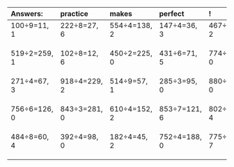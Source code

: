 | Answers: | practice | makes | perfect | ! |
| :--- | :--- | :--- | :--- | :--- |
| 100÷9=11, 1 | 222÷8=27, 6 | 554÷4=138, 2 | 147÷4=36, 3 | 467÷5=93, 2 | 
|   |   |   |   |   | 
|   |   |   |   |   | 
|   |   |   |   |   | 
| 519÷2=259, 1 | 102÷8=12, 6 | 450÷2=225, 0 | 431÷6=71, 5 | 774÷6=129, 0 | 
|   |   |   |   |   | 
|   |   |   |   |   | 
|   |   |   |   |   | 
| 271÷4=67, 3 | 918÷4=229, 2 | 514÷9=57, 1 | 285÷3=95, 0 | 880÷8=110, 0 | 
|   |   |   |   |   | 
|   |   |   |   |   | 
|   |   |   |   |   | 
| 756÷6=126, 0 | 843÷3=281, 0 | 610÷4=152, 2 | 853÷7=121, 6 | 802÷6=133, 4 | 
|   |   |   |   |   | 
|   |   |   |   |   | 
|   |   |   |   |   | 
| 484÷8=60, 4 | 392÷4=98, 0 | 182÷4=45, 2 | 752÷4=188, 0 | 775÷8=96, 7 | 
|   |   |   |   |   | 
|   |   |   |   |   | 
|   |   |   |   |   | 
